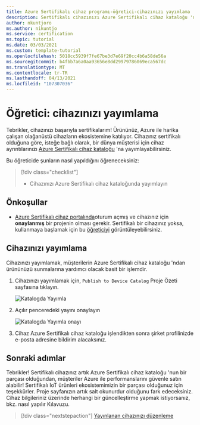 ```yaml
---
title: Azure Sertifikalı cihaz programı-öğretici-cihazınızı yayımlama
description: Sertifikalı cihazınızı Azure Sertifikalı cihaz kataloğu 'nda yayımlamaya yönelik adım adım kılavuz
author: nkuntjoro
ms.author: nikuntjo
ms.service: certification
ms.topic: tutorial
ms.date: 03/03/2021
ms.custom: template-tutorial
ms.openlocfilehash: 5018cc5939f7fe67be3d7e69f20cc4b6a58de56a
ms.sourcegitcommit: b4fbb7a6a0aa93656e8dd29979786069eca567dc
ms.translationtype: MT
ms.contentlocale: tr-TR
ms.lasthandoff: 04/13/2021
ms.locfileid: "107307036"
---
```

# <a name="tutorial-publish-your-device"></a>Öğretici: cihazınızı yayımlama

Tebrikler, cihazınızı başarıyla sertifikalarım! Ürününüz, Azure ile harika çalışan olağanüstü cihazların ekosistemine katılıyor. Cihazınız sertifikalı olduğuna göre, isteğe bağlı olarak, bir dünya müşterisi için cihaz ayrıntılarınızı [Azure Sertifikalı cihaz kataloğu](https://devicecatalog.azure.com) 'na yayımlayabilirsiniz.

Bu öğreticide şunların nasıl yapıldığını öğreneceksiniz:

> [!div class="checklist"]
> * Cihazınızı Azure Sertifikalı cihaz kataloğunda yayımlayın

## <a name="prerequisites"></a>Önkoşullar

- [Azure Sertifikalı cihaz portalında](https://certify.azure.com)oturum açmış ve cihazınız için **onaylanmış** bir projenin olması gerekir. Sertifikalı bir cihazınız yoksa, kullanmaya başlamak için bu [öğreticiyi](tutorial-01-creating-your-project.md) görüntüleyebilirsiniz.

## <a name="publishing-your-device"></a>Cihazınızı yayımlama

Cihazınızı yayımlamak, müşterilerin Azure Sertifikalı cihaz kataloğu 'ndan ürününüzü sunmalarına yardımcı olacak basit bir işlemdir.

1. Cihazınızı yayımlamak için, `Publish to Device Catalog` Proje Özeti sayfasına tıklayın.

    ![Katalogda Yayımla](./media/images/publish-to-catalog.png)

1. Açılır penceredeki yayını onaylayın

    ![Katalogda Yayımla onayı](./media/images/publish-to-catalog-confirm.png)

1. Cihaz Azure Sertifikalı cihaz kataloğu işlendikten sonra şirket profilinizde e-posta adresine bildirim alacaksınız.

## <a name="next-steps"></a>Sonraki adımlar

Tebrikler! Sertifikalı cihazınız artık Azure Sertifikalı cihaz kataloğu 'nun bir parçası olduğundan, müşteriler Azure ile performanslarını güvenle satın alabilir! Sertifikalı IoT ürünleri ekosistemimizin bir parçası olduğunuz için teşekkürler. Proje sayfanızın artık salt okunurdur olduğunu fark edeceksiniz. Cihaz bilgileriniz üzerinde herhangi bir güncelleştirme yapmak istiyorsanız, bkz. nasıl yapılır Kılavuzu.
> [!div class="nextstepaction"]
> [Yayınlanan cihazınızı düzenleme](how-to-edit-published-device.md)

